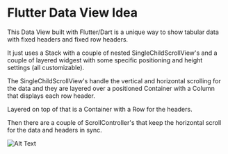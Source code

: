 # Flutter Data View Idea

This Data View built with Flutter/Dart is a unique way to show tabular data with fixed headers and fixed row headers.

It just uses a Stack with a couple of nested SingleChildScrollView's and a couple of layered widgest with some specific positioning and height settings (all customizable).

The SingleChildScrollView's handle the vertical and horizontal scrolling for the data and they are layered over a positioned Container with a Column that displays each row header.

Layered on top of that is a Container with a Row for the headers.

Then there are a couple of ScrollController's that keep the horizontal scroll for the data and headers in sync.

![Alt Text](https://mediasrc.com/datatable_idea/data_view_idea.gif)
